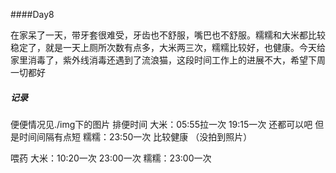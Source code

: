 ####Day8

在家呆了一天，带牙套很难受，牙齿也不舒服，嘴巴也不舒服。糯糯和大米都比较稳定了，就是一天上厕所次数有点多，大米两三次，糯糯比较好，也健康。今天给家里消毒了，紫外线消毒还遇到了流浪猫，这段时间工作上的进展不大，希望下周一切都好

##### 记录

便便情况见./img下的图片
排便时间
大米：05:55拉一次 19:15一次 还都可以吧 但是时间间隔有点短
糯糯：23:50一次 比较健康 （没拍到照片）

喂药 
大米：10:20一次  23:00一次
糯糯：23:00一次